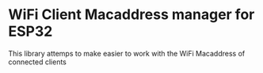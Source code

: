 # WiFi Client Macaddress manager for ESP32

This library attemps to make easier to work with the WiFi Macaddress of connected clients
